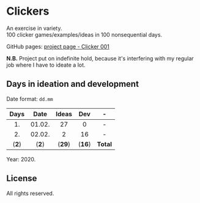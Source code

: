 # Clickers

An exercise in variety.  
100 clicker games/examples/ideas in 100 nonsequential days.

GitHub pages: [project page - Clicker 001](https://yoguise.github.io/clickers)

**N.B.** Project put on indefinite hold, because it's interfering with my regular job where I have to ideate a lot. 

## Days in ideation and development

Date format: `dd.mm`

| Days | Date | Ideas | Dev | - |
| :---: | :---: | :---: | :---: | :---: |
| 1. | 01.02. | 27 | 0 | - |
| 2. | 02.02. | 2 | 16 | - |
| (**2**) | (**2**) | (**29**) | (**16**) | **Total** |

Year: 2020.

## License

All rights reserved.
